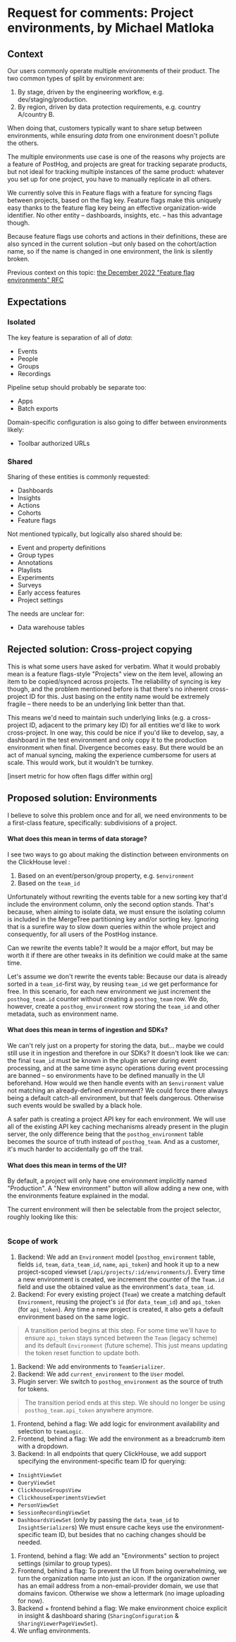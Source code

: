 # Request for comments: Project environments, by Michael Matloka
## Context


Our users commonly operate multiple environments of their product. The two common types of split by environment are:

1. By stage, driven by the engineering workflow, e.g. dev/staging/production.
2. By region, driven by data protection requirements, e.g. country A/country B.

When doing that, customers typically want to share setup between environments, while ensuring *data* from one environment doesn't pollute the others.

The multiple environments use case is one of the reasons why projects are a feature of PostHog, and projects are great for tracking separate products, but not ideal for tracking multiple instances of the same product: whatever you set up for one project, you have to manually replicate in all others.

We currently solve this in Feature flags with a feature for syncing flags between projects, based on the flag key. Feature flags make this uniquely easy thanks to the feature flag key being an effective organization-wide identifier. No other entity – dashboards, insights, etc. – has this advantage though.

Because feature flags use cohorts and actions in their definitions, these are also synced in the current solution –but only based on the cohort/action name, so if the name is changed in one environment, the link is silently broken.


Previous context on this topic: [the December 2022 "Feature flag environments" RFC](https://github.com/PostHog/product-internal/blob/main/requests-for-comments/2022-12-08-feature-flag-environments.md#221115---rfc-feature-flag-environments)

## Expectations

### Isolated

The key feature is separation of all of *data*:

- Events
- People
- Groups
- Recordings

Pipeline setup should probably be separate too:

- Apps
- Batch exports

Domain-specific configuration is also going to differ between environments likely:

- Toolbar authorized URLs

### Shared

Sharing of these entities is commonly requested:

- Dashboards
- Insights
- Actions
- Cohorts
- Feature flags

Not mentioned typically, but logically also shared should be:

- Event and property definitions
- Group types
- Annotations
- Playlists
- Experiments
- Surveys
- Early access features
- Project settings

The needs are unclear for:

- Data warehouse tables

## Rejected solution: Cross-project copying

This is what some users have asked for verbatim. What it would probably mean is a feature flags-style "Projects" view on the item level, allowing an item to be copied/synced across projects. The reliability of syncing is key though, and the problem mentioned before is that there's no inherent cross-project ID for this. Just basing on the entity name would be extremely fragile – there needs to be an underlying link better than that.

This means we'd need to maintain such underlying links (e.g. a cross-project ID, adjacent to the primary key ID) for all entities we'd like to work cross-project. In one way, this could be nice if you'd like to develop, say, a dashboard in the test environment and only copy it to the production environment when final. Divergence becomes easy. But there would be an act of manual syncing, making the experience cumbersome for users at scale. This would work, but it wouldn't be turnkey.

[insert metric for how often flags differ within org]

## Proposed solution: Environments

I believe to solve this problem once and for all, we need environments to be a first-class feature, specifically: subdivisions of a project.

#### What does this mean in terms of data storage?

I see two ways to go about making the distinction between environments on the ClickHouse level :

1. Based on an event/person/group property, e.g. `$environment`
2. Based on the `team_id`

Unfortunately without rewriting the events table for a new sorting key that'd include the environment column, only the second option stands. That's because, when aiming to isolate data, we must ensure the isolating column is included in the MergeTree partitioning key and/or sorting key. Ignoring that is a surefire way to slow down queries within the whole project and consequently, for all users of the PostHog instance.

Can we rewrite the events table? It would be a major effort, but may be worth it if there are other tweaks in its definition we could make at the same time.

Let's assume we don't rewrite the events table: Because our data is already sorted in a `team_id`-first way, by reusing `team_id` we get performance for free. In this scenario, for each new environment we just increment the `posthog_team.id` counter without creating a `posthog_team` row. We do, however, create a `posthog_environment` row storing the `team_id` and other metadata, such as environment name.

#### What does this mean in terms of ingestion and SDKs?

We can't rely just on a property for storing the data, but… maybe we could still use it in ingestion and therefore in our SDKs? It doesn't look like we can: the final `team_id` must be known in the plugin server during event processing, and at the same time async operations during event processing are banned – so environments have to be defined manually in the UI beforehand. How would we then handle events with an `$environment` value not matching an already-defined environment? We could force there always being a default catch-all environment, but that feels dangerous. Otherwise such events would be swalled by a black hole.

A safer path is creating a project API key for each environment. We will use all of the existing API key caching mechanisms already present in the plugin server, the only difference being that the `posthog_environment` table becomes the source of truth instead of `posthog_team`. And as a customer, it's much harder to accidentally go off the trail.

#### What does this mean in terms of the UI?

By default, a project will only have one environment implicitly named "Production". A "New environment" button will allow adding a new one, with the environments feature explained in the modal.

The current environment will then be selectable from the project selector, roughly looking like this:

<img>

### Scope of work

1. Backend: We add an `Environment` model (`posthog_environment` table, fields `id`, `team`, `data_team_id`, `name`, `api_token`) and hook it up to a new project-scoped viewset (`/api/projects/:id/environments/`). Every time a new environment is created, we increment the counter of the `Team.id` field and use the obtained value as the environment's `data_team_id`.
1. Backend: For every existing project (`Team`) we create a matching default `Environment`, reusing the project's `id` (for `data_team_id`) and `api_token` (for `api_token`). Any time a new project is created, it also gets a default environment based on the same logic.
  > A transition period begins at this step. For some time we'll have to ensure `api_token` stays synced between the `Team` (legacy scheme) and its default `Environment` (future scheme). This just means updating the token reset function to update both.
1. Backend: We add environments to `TeamSerializer`.
1. Backend: We add `current_environment` to the `User` model.
1. Plugin server: We switch to `posthog_environment` as the source of truth for tokens.
  > The transition period ends at this step. We should no longer be using `posthog_team.api_token` anywhere anymore.
1. Frontend, behind a flag: We add logic for environment availability and selection to `teamLogic`.
1. Frontend, behind a flag: We add the environment as a breadcrumb item with a dropdown.
1. Backend: In all endpoints that query ClickHouse, we add support specifying the environment-specific team ID for querying:
  - `InsightViewSet`
  - `QueryViewSet`
  - `ClickhouseGroupsView`
  - `ClickhouseExperimentsViewSet`
  - `PersonViewSet`
  - `SessionRecordingViewSet`
  - `DashboardsViewSet` (only by passing the `data_team_id` to `InsightSerializer`s)
  We must ensure cache keys use the environment-specific team ID, but besides that no caching changes should be needed.

1. Frontend, behind a flag: We add an "Environments" section to project settings (similar to group types).
1. Frontend, behind a flag: To prevent the UI from being overwhelming, we turn the organization name into just an icon. If the organization owner has an email address from a non-email-provider domain, we use that domains favicon. Otherwise we show a lettermark (no image uploading for now).
1. Backend + frontend behind a flag: We make environment choice explicit in insight & dashboard sharing (`SharingConfiguration` & `SharingViewerPageViewSet`).
1. We unflag environments.

